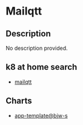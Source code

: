 # Mailqtt

## Description

No description provided.

## k8 at home search

- [mailqtt](https://nanne.dev/k8s-at-home-search/#/mailqtt)

## Charts

- [app-template@bjw-s](https://bjw-s.github.io/helm-charts/)
